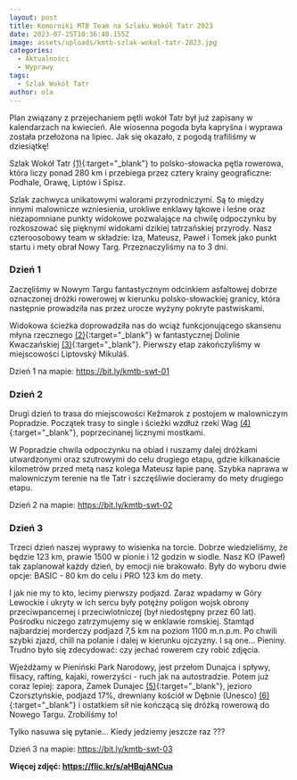 ```yaml
---
layout: post
title: Komorniki MTB Team na Szlaku Wokół Tatr 2023
date: 2023-07-25T10:36:48.155Z
image: assets/uploads/kmtb-szlak-wokol-tatr-2023.jpg
categories:
  - Aktualności
  - Wyprawy
tags:
  - Szlak Wokół Tatr
author: ola
---
```

Plan związany z przejechaniem pętli wokół Tatr był już zapisany w kalendarzach na kwiecień. Ale wiosenna pogoda była kapryśna i wyprawa została przełożona na lipiec. Jak się okazało, z pogodą trafiliśmy w dziesiątkę!
<!--more-->

Szlak Wokół Tatr [(1)](https://www.szlakwokoltatr.eu/){:target="_blank"} to polsko-słowacka pętla rowerowa, która liczy ponad 280 km i przebiega przez cztery krainy geograficzne: Podhale, Orawę, Liptów i Spisz.

Szlak zachwyca unikatowymi walorami przyrodniczymi. Są to między innymi malownicze wzniesienia, urokliwe enklawy łąkowe i leśne oraz niezapomniane punkty widokowe pozwalające na chwilę odpoczynku by rozkoszować się pięknymi widokami dzikiej tatrzańskiej przyrody. Nasz czteroosobowy team w składzie: Iza, Mateusz, Paweł i Tomek jako punkt startu i mety obrał Nowy Targ. Przeznaczyliśmy na to 3 dni.

### Dzień 1

Zaczęliśmy w Nowym Targu fantastycznym odcinkiem asfaltowej dobrze oznaczonej dróżki rowerowej w kierunku polsko-słowackiej granicy, która następnie prowadziła nas przez urocze wyżyny pokryte pastwiskami.

Widokowa ścieżka doprowadziła nas do wciąż funkcjonującego skansenu młyna rzecznego [(2)](https://pl.wikipedia.org/wiki/Ob%C5%82azy_Kwacza%C5%84skie){:target="_blank"} w fantastycznej Dolinie Kwaczańskiej [(3)](https://pl.wikipedia.org/wiki/Dolina_Kwacza%C5%84ska){:target="_blank"}. Pierwszy etap zakończyliśmy w miejscowości Liptovský Mikuláš.

Dzień 1 na mapie: <https://bit.ly/kmtb-swt-01>

### Dzień 2

Drugi dzień to trasa do miejscowości Kežmarok z postojem w malowniczym Popradzie. Początek trasy to single i ścieżki wzdłuż rzeki Wag [(4)](https://pl.wikipedia.org/wiki/Wag){:target="_blank"}, poprzecinanej licznymi mostkami.

W Popradzie chwila odpoczynku na obiad i ruszamy dalej dróżkami utwardzonymi oraz szutrowymi do celu drugiego etapu, gdzie kilkanaście kilometrów przed metą nasz kolega Mateusz łapie panę. Szybka naprawa w malowniczym terenie na tle Tatr i szczęśliwie docieramy do mety drugiego etapu.

Dzień 2 na mapie: <https://bit.ly/kmtb-swt-02>

### Dzień 3

Trzeci dzień naszej wyprawy to wisienka na torcie. Dobrze wiedzieliśmy, że będzie 123 km, prawie 1500 w pionie i 12 godzin w siodle. Nasz KO (Paweł) tak zaplanował każdy dzień, by emocji nie brakowało. Były do wyboru dwie opcje: BASIC - 80 km do celu i PRO 123 km do mety.

I jak nie my to kto, lecimy pierwszy podjazd. Zaraz wpadamy w Góry Lewockie i ukryty w ich sercu były potężny poligon wojsk obrony przeciwpancernej i przeciwlotniczej (był niedostępny przez 60 lat). Pośrodku niczego zatrzymujemy się w enklawie romskiej. Stamtąd najbardziej morderczy podjazd 7,5 km na poziom 1100 m.n.p.m. Po chwili szybki zjazd, chill na polanie i dalej w kierunku ojczyzny. I są one… Pieniny. Trudno było się zdecydować: czy jechać rowerem czy robić zdjęcia.

Wjeżdżamy w Pieniński Park Narodowy, jest przełom Dunajca i spływy, flisacy, rafting, kajaki, rowerzyści - ruch jak na autostradzie. Potem już coraz lepiej: zapora, Zamek Dunajec [(5)](https://pl.wikipedia.org/wiki/Zamek_Dunajec){:target="_blank"}, jezioro Czorsztyńskie, podjazd 17%, drewniany kościół w Dębnie (Unesco) [(6)](https://pl.wikipedia.org/wiki/Ko%C5%9Bci%C3%B3%C5%82_%C5%9Bw._Micha%C5%82a_Archanio%C5%82a_w_D%C4%99bnie){:target="_blank"} i ostatkiem sił nie kończącą się dróżką rowerową do Nowego Targu. Zrobiliśmy to!

Tylko nasuwa się pytanie… Kiedy jedziemy jeszcze raz ???

Dzień 3 na mapie: <https://bit.ly/kmtb-swt-03>

**Więcej zdjęć: <https://flic.kr/s/aHBqjANCua>**